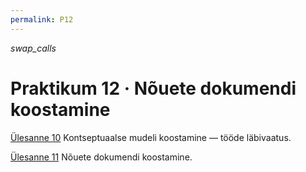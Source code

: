 ```yaml
---
permalink: P12
---
```


<i class="material-icons ikoon brown400">swap_calls</i>

# Praktikum 12 · Nõuete dokumendi koostamine 

[Ülesanne 10](Y10) Kontseptuaalse mudeli koostamine &mdash; tööde läbivaatus.

[Ülesanne 11](Y11) Nõuete dokumendi koostamine.